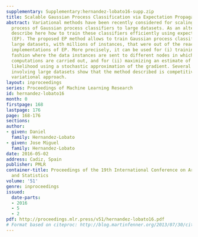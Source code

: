 ```yaml
---
supplementary: Supplementary:hernandez-lobato16-supp.zip
title: Scalable Gaussian Process Classification via Expectation Propagation
abstract: Variational methods have been recently considered for scaling the training
  process of Gaussian process classifiers to large datasets. As an alternative, we
  describe here how to train these classifiers efficiently using expectation propagation
  (EP). The proposed EP method allows to train Gaussian process classifiers on very
  large datasets, with millions of instances, that were out of the reach of previous
  implementations of EP. More precisely, it can be used for (i) training in a distributed
  fashion where the data instances are sent to different nodes in which the required
  computations are carried out, and for (ii) maximizing an estimate of the marginal
  likelihood using a stochastic approximation of the gradient. Several experiments
  involving large datasets show that the method described is competitive with the
  variational approach.
layout: inproceedings
series: Proceedings of Machine Learning Research
id: hernandez-lobato16
month: 0
firstpage: 168
lastpage: 176
page: 168-176
sections: 
author:
- given: Daniel
  family: Hernandez-Lobato
- given: Jose Miguel
  family: Hernandez-Lobato
date: 2016-05-02
address: Cadiz, Spain
publisher: PMLR
container-title: Proceedings of the 19th International Conference on Artificial Intelligence
  and Statistics
volume: '51'
genre: inproceedings
issued:
  date-parts:
  - 2016
  - 5
  - 2
pdf: http://proceedings.mlr.press/v51/hernandez-lobato16.pdf
# Format based on citeproc: http://blog.martinfenner.org/2013/07/30/citeproc-yaml-for-bibliographies/
---
```

